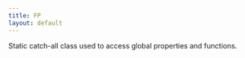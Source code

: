 ```yaml
---
title: FP
layout: default
---
```


Static catch-all class used to access global properties and functions.
